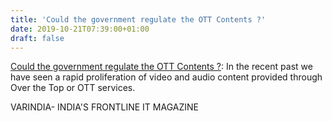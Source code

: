 ```yaml
---
title: 'Could the government regulate the OTT Contents ?'
date: 2019-10-21T07:39:00+01:00
draft: false
---
```


[Could the government regulate the OTT Contents ?](https://varindia.com/news/could-the-government-regulate-the-ott-contents-#.Xa1Sl8JEBU0.blogger): In the recent past we have seen a rapid proliferation of video and audio content provided through Over the Top or OTT services.  
  
VARINDIA- INDIA'S FRONTLINE IT MAGAZINE